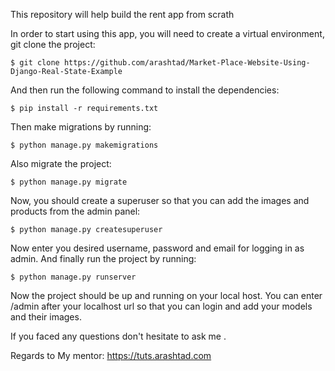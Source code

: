 This repository will help build the rent app from scrath 

In order to start using this app, you will need to create a virtual environment, git clone the project:

```
$ git clone https://github.com/arashtad/Market-Place-Website-Using-Django-Real-State-Example
```

And then run the following command to install the dependencies:

```
$ pip install -r requirements.txt
```
Then make migrations by running:

```
$ python manage.py makemigrations
```

Also migrate the project:

```
$ python manage.py migrate
```
Now, you should create a superuser so that you can add the images and products from the admin panel:

```
$ python manage.py createsuperuser
```
Now enter you desired username, password and email for logging in as admin.
And finally run the project by running:

```
$ python manage.py runserver
```

Now the project should be up and running on your local host. You can enter /admin after your localhost url so that you can login and add your models and their images.


If you faced any questions don't hesitate to ask me .

Regards to My mentor: https://tuts.arashtad.com
